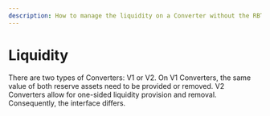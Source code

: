 ```yaml
---
description: How to manage the liquidity on a Converter without the RBTCWrapperProx.
---
```


# Liquidity

There are two types of Converters: V1 or V2. On V1 Converters, the same value of both reserve assets need to be provided or removed. V2 Converters allow for one-sided liquidity provision and removal. Consequently, the interface differs.

